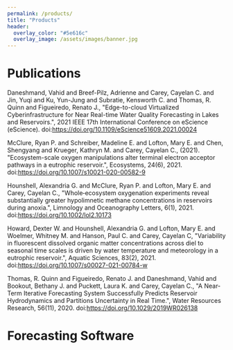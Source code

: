 ```yaml
---
permalink: /products/
title: "Products"
header:
  overlay_color: "#5e616c"
  overlay_image: /assets/images/banner.jpg
---
```


# Publications
Daneshmand, Vahid and Breef-Pilz, Adrienne and Carey, Cayelan C. and Jin, Yuqi and Ku, Yun-Jung and Subratie, Kensworth C. and Thomas, R. Quinn and Figueiredo, Renato J., "Edge-to-cloud Virtualized Cyberinfrastructure for Near Real-time Water Quality Forecasting in Lakes and Reservoirs.", 2021 IEEE 17th International Conference on eScience (eScience). doi:https://doi.org/10.1109/eScience51609.2021.00024

McClure, Ryan P. and Schreiber, Madeline E. and Lofton, Mary E. and Chen, Shengyang and Krueger, Kathryn M. and Carey, Cayelan C., (2021). "Ecosystem-scale oxygen manipulations alter terminal electron acceptor pathways in a eutrophic reservoir.", Ecosystems, 24(6), 2021. doi:https://doi.org/10.1007/s10021-020-00582-9

Hounshell, Alexandria G. and McClure, Ryan P. and Lofton, Mary E. and Carey, Cayelan C., "Whole‐ecosystem oxygenation experiments reveal substantially greater hypolimnetic methane concentrations in reservoirs during anoxia.", Limnology and Oceanography Letters, 6(1), 2021. doi:https://doi.org/10.1002/lol2.10173

Howard, Dexter W. and Hounshell, Alexandria G. and Lofton, Mary E. and Woelmer, Whitney M. and Hanson, Paul C. and Carey, Cayelan C, "Variability in fluorescent dissolved organic matter concentrations across diel to seasonal time scales is driven by water temperature and meteorology in a eutrophic reservoir.", Aquatic Sciences, 83(2), 2021. doi:https://doi.org/10.1007/s00027-021-00784-w

Thomas, R. Quinn and Figueiredo, Renato J. and Daneshmand, Vahid and Bookout, Bethany J. and Puckett, Laura K. and Carey, Cayelan C., "A Near‐Term Iterative Forecasting System Successfully Predicts Reservoir Hydrodynamics and Partitions Uncertainty in Real Time.", Water Resources Research, 56(11), 2020. doi:https://doi.org/10.1029/2019WR026138

# Forecasting Software
